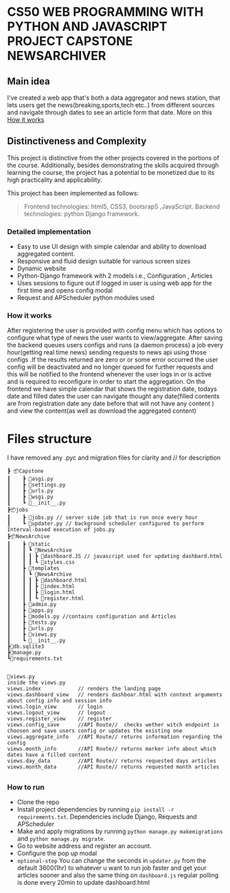 # CS50 WEB PROGRAMMING WITH PYTHON AND JAVASCRIPT PROJECT CAPSTONE NEWSARCHIVER
## Main idea
I've created a web app that's both a data aggregator and news station, that lets users get the news(breaking,sports,tech etc..) from different sources and navigate through dates to see an article form that date.  More on this [How it works](#how-it-works)

## Distinctiveness and Complexity

This project is distinctive from the other projects covered in the portions of the course. Additionally, besides demonstrating the skills acquired through learning the course, the project has a potential to be monetized due to its high practicality and applicability.

This project has been implemented as follows:
> Frontend technologies: html5, CSS3, bootsrap5 ,JavaScript.
>Backend technologies: python Django framework.

### Detailed implementation

 - Easy to use UI design with simple calendar and ability to download aggregated content.
 - Responsive and fluid design suitable for various screen sizes  
 - Dynamic website
 - Python-Django framework with 2 models i.e., Configuration , Articles
 - Uses sessions to figure out if logged in user is using web app for the first time and opens config modal 
 - Request and APScheduler python modules used
 
 ### How it works
 After registering the user is provided with config menu which has options to configure what type of news the user wants to view/aggregate. After saving the backend queues users configs and runs (a daemon process) a job every hour(getting real time news) sending requests to news api using those configs .If the results returned are zero or or some error occurred the user config will be deactivated and no longer queued for  further requests and this will be notified to the frontend whenever the user logs in or is active and is required to reconfigure in order to start the aggregation. On the frontend we have simple calendar  that shows the registration date, todays date and filled dates the user can navigate thought any date(filled contents are from registration date any date before that will not have any content ) and view the content(as well as download the aggregated content)

# Files structure
I have removed any  .pyc and migration files for clarity and // for description
```
┣ 📦Capstone  
┃	 ┣ 📜asgi.py  
┃	 ┣ 📜settings.py  
┃	 ┣ 📜urls.py  
┃	 ┣ 📜wsgi.py  
┃	 ┗ 📜__init__.py
┣📦jobs  
┃	 ┣ 📜jobs.py // server side job that is run once every hour    
┃	 ┗ 📜updater.py // background scheduler configured to perform Interval-based execution of jobs.py
┣📦NewsArchive  
┃	 ┣ 📂static  
┃	 ┃ ┗ 📂NewsArchive  
┃	 ┃ ┃ ┣ 📜dashboard.JS // javascript used for updating dashbard.html 
┃	 ┃ ┃ ┗ 📜styles.css  
┃	 ┣ 📂templates  
┃	 ┃ ┗ 📂NewsArchive  
┃	 ┃ ┃ ┣ 📜dashboard.html  
┃	 ┃ ┃ ┣ 📜index.html  
┃	 ┃ ┃ ┣ 📜login.html  
┃	 ┃ ┃ ┗ 📜register.html  
┃	 ┣ 📜admin.py  
┃	 ┣ 📜apps.py  
┃	 ┣ 📜models.py //contains configuration and Articles 
┃	 ┣ 📜tests.py  
┃	 ┣ 📜urls.py  
┃	 ┣ 📜views.py  
┃	 ┗ 📜__init__.py
┣📜db.sqlite3
┣📜manage.py
┗📜requirements.txt


📜views.py  
inside the views.py
views.index            // renders the landing page
views.dashboard_view   // renders dashboar.html with context arguments about config info and session info
views.login_view       // login
views.logout_view      // logout
views.register_view    // register
views.config_save      //API Route//  checks wether witch endpoint is choosen and save users config or updates the existing one 
views.aggregate_info   //API Route// returns information regarding the config
views.month_info       //API Route// returns marker info about which dates have a filled content  
views.day_data         //API Route// returns requested days articles
views.month_data       //API Route// returns requested month articles
```
##
### How to run

 - Clone the repo
 -  Install project dependencies by running  `pip install -r requirements.txt`. Dependencies include Django, Requests and APScheduler
 - Make and apply migrations by running  `python manage.py makemigrations`  and  `python manage.py migrate`.
 -  Go to website address and register an account.
 - Configure the pop up modal
 - `optional-step` You can change the seconds in `updater.py` from the default 3600(1hr) to whatever u want to run job faster and get your articles sooner and also the same thing on `dashboard.js` regular polling is done every 20min to  update dashboard.html 


